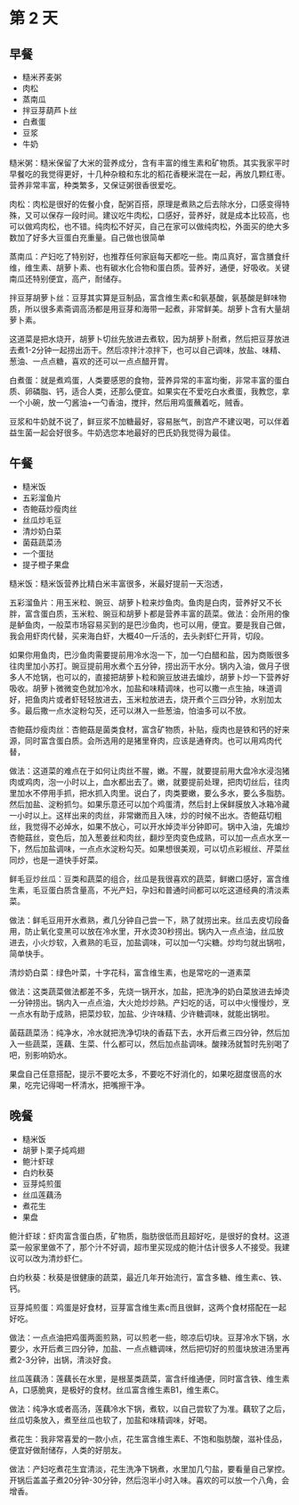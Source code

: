 # 第 2 天

## 早餐

* 糙米荞麦粥
* 肉松
* 蒸南瓜
* 拌豆芽葫芦卜丝
* 白煮蛋
* 豆浆
* 牛奶

糙米粥：糙米保留了大米的营养成分，含有丰富的维生素和矿物质。其实我家平时早餐吃的我觉得更好，十几种杂粮和东北的稻花香粳米混在一起，再放几颗红枣。营养非常丰富，种类繁多，又保证粥很香很爱吃。

肉松：肉松是很好的佐餐小食，配粥百搭，原理是煮熟之后去除水分，口感变得特殊，又可以保存一段时间。建议吃牛肉松，口感好，营养好，就是成本比较高，也可以做鸡肉松，也不错。纯肉松不好买，自己在家可以做纯肉松，外面买的绝大多数加了好多大豆蛋白充重量。自己做也很简单

蒸南瓜：产妇吃了特别好，也推荐任何家庭每天都吃一些。南瓜真好，富含膳食纤维，维生素、胡萝卜素、也有碳水化合物和蛋白质。营养好，通便，好吸收。关键南瓜还特别便宜，高产，耐储存。

拌豆芽胡萝卜丝：豆芽其实算是豆制品，富含维生素c和氨基酸，氨基酸是鲜味物质，所以很多素斋调高汤都是用豆芽和海带一起煮，非常鲜美。胡萝卜含有大量胡萝卜素。

这道菜是把水烧开，胡萝卜切丝先放进去煮软，因为胡萝卜耐煮，然后把豆芽放进去煮1-2分钟一起捞出沥干。然后凉拌汁凉拌下，也可以自己调味，放盐、味精、葱油、一点点糖，喜欢的还可以一点点醋开胃。

白煮蛋：就是煮鸡蛋，人类要感恩的食物，营养异常的丰富均衡，非常丰富的蛋白质、卵磷脂、钙，适合人类，还那么便宜。如果实在不爱吃白水煮蛋，我教您，拿一个小碗，放一勺酱油+一勺香油，搅拌，然后用鸡蛋蘸着吃，贼香。

豆浆和牛奶就不说了，鲜豆浆不加糖最好，容易胀气，剖宫产不建议喝，可以伴着益生菌一起会好很多。牛奶选您本地最好的巴氏奶我觉得为最佳。


## 午餐

* 糙米饭
* 五彩溜鱼片
* 杏鲍菇炒瘦肉丝
* 丝瓜炒毛豆
* 清炒奶白菜
* 菌菇蔬菜汤
* 一个蛋挞
* 提子橙子果盘

糙米饭：糙米饭营养比精白米丰富很多，米最好提前一天泡透，

五彩溜鱼片：用玉米粒、豌豆、胡萝卜粒来炒鱼肉。鱼肉是白肉，营养好又不长胖，富含蛋白质，玉米粒、豌豆和胡萝卜都是营养丰富的蔬菜。做法：会所用的像是鲈鱼肉，一般菜市场容易买到的是巴沙鱼肉，也可以用，便宜。要是我自己做，我会用虾肉代替，买来海白虾，大概40一斤活的，去头剥虾仁开背，切段。

如果你用鱼肉，巴沙鱼肉需要提前用冷水泡一下，加一勺白醋和盐，因为商贩很多往肉里加小苏打。豌豆提前用水煮个五分钟，捞出沥干水分。锅内入油，做月子很多人不炝锅，也可以的，直接把胡萝卜粒和豌豆放进去煸炒，胡萝卜炒一下营养好吸收。胡萝卜微微变色就加冷水，加盐和味精调味，也可以撒一点生抽，味道调好，把鱼肉片或者虾轻轻放进去，玉米粒放进去，烧开煮个三四分钟，水别加太多。最后撒一点水淀粉勾芡，还可以淋入一些葱油，怕油多可以不放。

杏鲍菇炒瘦肉丝：杏鲍菇是菌类食材，富含矿物质，补贴，瘦肉也是铁和钙的好来源，同时富含蛋白质。会所选用的是猪里脊肉，应该是通脊肉。也可以用鸡肉代替，

做法：这道菜的难点在于如何让肉丝不腥，嫩。不腥，就要提前用大盘冷水浸泡猪肉或鸡肉，泡一小时以上，血水都出去了。嫩，就要提前处理，把肉切丝后，往肉里加水不停用手抓，把水抓入肉里。说白了，肉类要嫩，要么多水，要么多脂肪。然后加盐、淀粉抓匀。如果乐意还可以加个鸡蛋清，然后封上保鲜膜放入冰箱冷藏一小时以上。这样出来的肉丝，非常嫩而且入味，炒的时候不出水。杏鲍菇切粗丝，我觉得不必焯水，如果不放心，可以开水焯烫半分钟即可。锅中入油，先煸炒杏鲍菇丝，变色后，加入葱姜丝和肉丝，翻炒至肉变色成熟，可以加一点点水烹一下，然后加盐调味，一点点水淀粉勾芡。如果想很美观，可以切点彩椒丝、芹菜丝同炒，也是一道快手好菜。

鲜毛豆炒丝瓜：豆类和蔬菜的组合，丝瓜是我很喜欢的蔬菜，鲜嫩口感好，富含维生素，毛豆蛋白质含量高，不光产妇，孕妇和普通时间都可以吃这道经典的清淡素菜。

做法：鲜毛豆用开水煮熟，煮几分钟自己尝一下，熟了就捞出来。丝瓜去皮切段备用，防止氧化变黑可以放在冷水里，开水烫30秒捞出。锅内入一点点油，丝瓜放进去，小火炒软，入煮熟的毛豆，加盐调味，可以加一勺尖糖。炒均匀就出锅啦，简单快手。

清炒奶白菜：绿色叶菜，十字花科，富含维生素，也是常吃的一道素菜

做法：这类蔬菜做法都差不多，先烧一锅开水，加盐，把洗净的奶白菜放进去焯烫一分钟捞出。锅内入一点点油，大火炝炒炒熟。产妇吃的话，可以中火慢慢炒，烹一点水有助于成熟，把菜炒软，加盐、少许味精、少许糖调味，就能出锅啦。

菌菇蔬菜汤：纯净水，冷水就把洗净切块的香菇下去，水开后煮三四分钟，然后加入一些蔬菜，莲藕、生菜、什么都可以，然后加点盐调味。酸辣汤就暂时先别喝了吧，别影响奶水。

果盘自己任意搭配，提示不要吃太多，不要吃不好消化的，如果吃甜度很高的水果，吃完记得喝一杯清水，把嘴擦干净。


##  晚餐


* 糙米饭
* 胡萝卜栗子炖鸡翅
* 鲍汁虾球
* 白灼秋葵
* 豆芽炖煎蛋
* 丝瓜莲藕汤
* 煮花生
* 果盘

鲍汁虾球：虾肉富含蛋白质，矿物质，脂肪很低而且超好吃，是很好的食材。这道菜一般家里做不了，那个汁不好调，超市里买现成的鲍汁估计很多人不接受。我建议可以改为清炒虾仁。

白灼秋葵：秋葵是很健康的蔬菜，最近几年开始流行，富含多糖、维生素c、铁、钙。

豆芽炖煎蛋：鸡蛋是好食材，豆芽富含维生素c而且很鲜，这两个食材搭配在一起好吃。

做法：一点点油把鸡蛋两面煎熟，可以煎老一些，晾凉后切块。豆芽冷水下锅，水要少，水开后煮三四分钟，加盐、一点点糖调味，然后把切好的煎蛋块放进汤里再煮2-3分钟，出锅，清淡好食。

丝瓜莲藕汤：莲藕长在水里，是根茎类蔬菜，富含纤维通便，同时富含铁、维生素A，口感脆爽，是极好的食材。丝瓜富含维生素B1，维生素C。 

做法：纯净水或者高汤，莲藕冷水下锅，煮软，以自己尝软了为准。藕软了之后，丝瓜切条放入，煮至丝瓜也软了，加盐和味精调味，好喝。 

煮花生：我非常喜爱的一款小点，花生富含维生素E、不饱和脂肪酸，滋补佳品，便宜好做耐储存，人类的好朋友。 

做法：产妇吃煮花生宜清淡，花生洗净下锅煮，水里加几勺盐，要看量自己掌控。开锅后盖盖子煮20分钟-30分钟，然后泡半小时入味。喜欢的可以放一个八角，会增香。